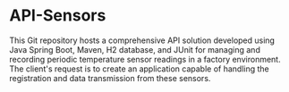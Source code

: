 # API-Sensors
This Git repository hosts a comprehensive API solution developed using Java Spring Boot, Maven, H2 database, and JUnit for managing and recording periodic temperature sensor readings in a factory environment. The client's request is to create an application capable of handling the registration and data transmission from these sensors.
